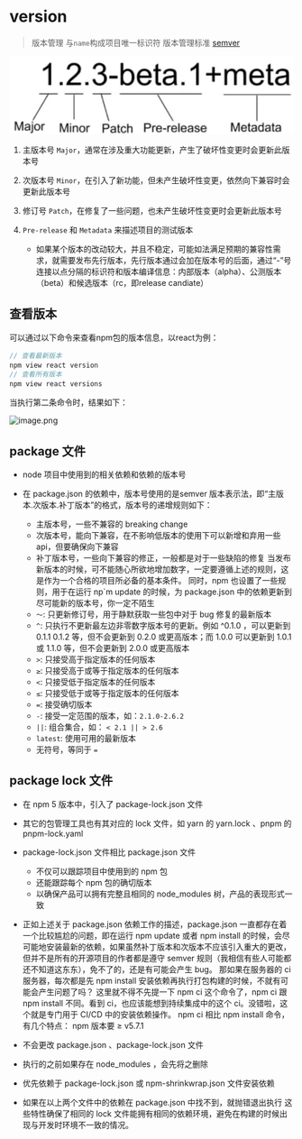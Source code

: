 # version

> 版本管理
> 与`name`构成项目唯一标识符
> 版本管理标准 [semver](https://semver.org/)

![](./__assets__/version-2022-11-12-13-36-07.png)

1. 主版本号 `Major`，通常在涉及重大功能更新，产生了破坏性变更时会更新此版本号

2. 次版本号 `Minor`，在引入了新功能，但未产生破坏性变更，依然向下兼容时会更新此版本号

3. 修订号 `Patch`，在修复了一些问题，也未产生破坏性变更时会更新此版本号

4. `Pre-release` 和 `Metadata` 来描述项目的测试版本
   - 如果某个版本的改动较大，并且不稳定，可能如法满足预期的兼容性需求，就需要发布先行版本，先行版本通过会加在版本号的后面，通过“-”号连接以点分隔的标识符和版本编译信息：内部版本（alpha）、公测版本（beta）和候选版本（rc，即release candiate）

## 查看版本

可以通过以下命令来查看npm包的版本信息，以react为例：

```javascript
// 查看最新版本
npm view react version
// 查看所有版本
npm view react versions
```

当执行第二条命令时，结果如下：

![image.png](https://p3-juejin.byteimg.com/tos-cn-i-k3u1fbpfcp/691978ac852647c18af70b3208ed32c3~tplv-k3u1fbpfcp-watermark.awebp)

## package 文件

- node 项目中使用到的相关依赖和依赖的版本号

- 在 package.json 的依赖中，版本号使用的是semver 版本表示法，即“主版本.次版本.补丁版本”的格式，版本号的递增规则如下：

  - 主版本号，一些不兼容的 breaking change
  - 次版本号，能向下兼容，在不影响低版本的使用下可以新增和弃用一些 api，但要确保向下兼容
  - 补丁版本号，一些向下兼容的修正，一般都是对于一些缺陷的修复 当发布新版本的时候，可不能随心所欲地增加数字，一定要遵循上述的规则，这是作为一个合格的项目所必备的基本条件。 同时，npm 也设置了一些规则，用于在运行 np`m update 的时候，为 package.json 中的依赖更新到尽可能新的版本号，你一定不陌生
  - `～`: 只更新修订号，用于静默获取一些包中对于 bug 修复的最新版本
  - `^`: 只执行不更新最左边非零数字版本号的更新。例如 ^0.1.0 ，可以更新到 0.1.1 0.1.2 等，但不会更新到 0.2.0 或更高版本；而 1.0.0 可以更新到 1.0.1 或 1.1.0 等，但不会更新到 2.0.0 或更高版本
  - `>`: 只接受高于指定版本的任何版本
  - `≥`: 只接受高于或等于指定版本的任何版本
  - `<`: 只接受低于指定版本的任何版本
  - `≤`: 只接受低于或等于指定版本的任何版本
  - `=`: 接受确切版本
  - `-`: 接受一定范围的版本，如：`2.1.0-2.6.2`
  - `||`: 组合集合，如： `< 2.1 || > 2.6`
  - `latest`: 使用可用的最新版本
  - 无符号，等同于 `=`

## package lock 文件

- 在 npm 5 版本中，引入了 package-lock.json 文件
- 其它的包管理工具也有其对应的 lock 文件，如 yarn 的 yarn.lock 、pnpm 的 pnpm-lock.yaml
- package-lock.json 文件相比 package.json 文件
  - 不仅可以跟踪项目中使用到的 npm 包
  - 还能跟踪每个 npm 包的确切版本
  - 以确保产品可以拥有完整且相同的 node_modules 树，产品的表现形式一致
- 正如上述关于 package.json 依赖工作的描述，package.json 一直都存在着一个比较尴尬的问题，即在运行 npm update 或者 npm install 的时候，会尽可能地安装最新的依赖，如果虽然补丁版本和次版本不应该引入重大的更改，但并不是所有的开源项目的作者都是遵守 semver 规则（我相信有些人可能都还不知道这东东），免不了的，还是有可能会产生 bug。 那如果在服务器的 ci 服务器，每次都是先 npm install 安装依赖再执行打包构建的时候，不就有可能会产生问题了吗？ 这里就不得不先提一下 npm ci 这个命令了，npm ci 跟 npm install 不同。看到 ci，也应该能想到持续集成中的这个 ci。没错啦，这个就是专门用于 CI/CD 中的安装依赖操作。
 npm ci 相比 npm install 命令，有几个特点： npm 版本要 ≥ v5.7.1

- 不会更改 package.json 、package-lock.json 文件
- 执行的之前如果存在 node_modules ，会先将之删除
- 优先依赖于 package-lock.json 或 npm-shrinkwrap.json 文件安装依赖
- 如果在以上两个文件中的依赖在 package.json 中找不到，就抛错退出执行 这些特性确保了相同的 lock 文件能拥有相同的依赖环境，避免在构建的时候出现与开发时环境不一致的情况。
